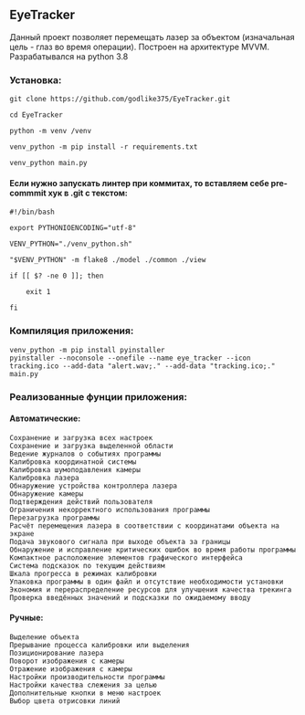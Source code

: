 ## EyeTracker
Данный проект позволяет перемещать лазер за объектом (изначальная цель - глаз во время операции). Построен на архитектуре MVVM.
Разрабатывался на python 3.8

### Установка:

    git clone https://github.com/godlike375/EyeTracker.git
    
    cd EyeTracker
    
    python -m venv /venv
    
    venv_python -m pip install -r requirements.txt
    
    venv_python main.py

#### Если нужно запускать линтер при коммитах, то вставляем себе pre-commmit хук в .git с текстом:

    #!/bin/bash
    
    export PYTHONIOENCODING="utf-8"
    
    VENV_PYTHON="./venv_python.sh"
    
    "$VENV_PYTHON" -m flake8 ./model ./common ./view
    
    if [[ $? -ne 0 ]]; then
    
        exit 1
    
    fi 

### Компиляция приложения:

    venv_python -m pip install pyinstaller
    pyinstaller --noconsole --onefile --name eye_tracker --icon tracking.ico --add-data "alert.wav;." --add-data "tracking.ico;." main.py


### Реализованные фунции приложения:
#### Автоматические:
    Сохранение и загрузка всех настроек
    Сохранение и загрузка выделенной области
    Ведение журналов о событиях программы
    Калибровка координатной системы
    Калибровка шумоподавления камеры
    Калибровка лазера
    Обнаружение устройства контроллера лазера
    Обнаружение камеры
    Подтверждения действий пользователя
    Ограничения некорректного использования программы
    Перезагрузка программы
    Расчёт перемещения лазера в соответствии с координатами объекта на экране
    Подача звукового сигнала при выходе объекта за границы
    Обнаружение и исправление критических ошибок во время работы программы
    Компактное расположение элементов графического интерфейса
    Система подсказок по текущим действиям
    Шкала прогресса в режимах калибровки
    Упаковка программы в один файл и отсутствие необходимости установки
    Экономия и перераспределение ресурсов для улучшения качества трекинга
    Проверка введённых значений и подсказки по ожидаемому вводу

#### Ручные:
    Выделение объекта
    Прерывание процесса калибровки или выделения
    Позиционирование лазера
    Поворот изображения с камеры
    Отражение изображения с камеры
    Настройки производительности программы
    Настройки качества слежения за целью
    Дополнительные кнопки в меню настроек
    Выбор цвета отрисовки линий
